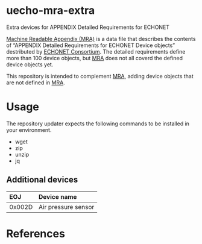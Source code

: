 # uecho-mra-extra
Extra devices for APPENDIX Detailed Requirements for ECHONET

[Machine Readable Appendix (MRA)][mra] is a data file that describes the contents of “APPENDIX Detailed Requirements for ECHONET Device objects” destributed by [ECHONET Consortium][eneto].
The detailed requirements define more than 100 device objects, but [MRA][mra] does not all coverd the defined device objects yet.

This repository is intended to complement [MRA][mra], adding device objects that are not defined in [MRA][mra].

# Usage

The repository updater expects the following commands to be installed in your environment.

- wget
- zip
- unzip
- jq

## Additional devices

EOJ|Device name|
:-----------------------|:--------------------------------------|
0x002D|Air pressure sensor

# References

[mra]:https://echonet.jp/spec_mra_rp1_en/
[eneto]:https://echonet.jp/organization_en/

